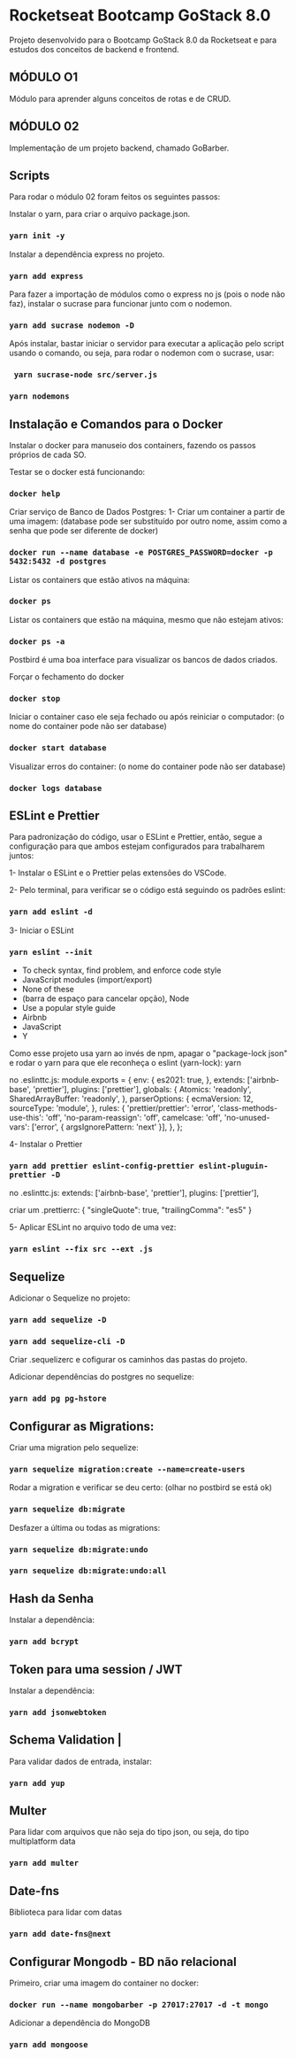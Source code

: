 # Rocketseat Bootcamp GoStack 8.0

Projeto desenvolvido para o Bootcamp GoStack 8.0 da Rocketseat e para estudos dos conceitos de backend e frontend.

## MÓDULO O1

Módulo para aprender alguns conceitos de rotas e de CRUD.

## MÓDULO 02

Implementação de um projeto backend, chamado GoBarber.

## Scripts

Para rodar o módulo 02 foram feitos os seguintes passos:

Instalar o yarn, para criar o arquivo package.json.

### `yarn init -y`

Instalar a dependência express no projeto.

### `yarn add express`

Para fazer a importação de módulos como o express no js (pois o node não faz), instalar o sucrase para funcionar junto com o nodemon.

### `yarn add sucrase nodemon -D`

Após instalar, bastar iniciar o servidor para executar a aplicação pelo script usando o comando, ou seja, para rodar o nodemon com o sucrase, usar:

### ` yarn sucrase-node src/server.js`

### `yarn nodemons`

## Instalação e Comandos para o Docker

Instalar o docker para manuseio dos containers, fazendo os passos próprios de cada SO.

Testar se o docker está funcionando:

### `docker help`

Criar serviço de Banco de Dados Postgres:
1- Criar um container a partir de uma imagem: (database pode ser substituído por outro nome, assim como a senha que pode ser diferente de docker)

### `docker run --name database -e POSTGRES_PASSWORD=docker -p 5432:5432 -d postgres`

Listar os containers que estão ativos na máquina:

### `docker ps`

Listar os containers que estão na máquina, mesmo que não estejam ativos:

### `docker ps -a`

Postbird é uma boa interface para visualizar os bancos de dados criados.

Forçar o fechamento do docker

### `docker stop`

Iniciar o container caso ele seja fechado ou após reiniciar o computador: (o nome do container pode não ser database)

### `docker start database`

Visualizar erros do container: (o nome do container pode não ser database)

### `docker logs database`

## ESLint e Prettier

Para padronização do código, usar o ESLint e Prettier, então, segue a configuração para que ambos estejam configurados para trabalharem juntos:

1- Instalar o ESLint e o Prettier pelas extensões do VSCode.

2- Pelo terminal, para verificar se o código está seguindo os padrões eslint:

### `yarn add eslint -d`

3- Iniciar o ESLint

### `yarn eslint --init`

- To check syntax, find problem, and enforce code style
- JavaScript modules (import/export)
- None of these
- (barra de espaço para cancelar opção), Node
- Use a popular style guide
- Airbnb
- JavaScript
- Y

Como esse projeto usa yarn ao invés de npm, apagar o "package-lock json" e rodar o yarn para que ele reconheça o eslint (yarn-lock): yarn

no .eslinttc.js:
module.exports = {
env: {
es2021: true,
},
extends: ['airbnb-base', 'prettier'],
plugins: ['prettier'],
globals: {
Atomics: 'readonly',
SharedArrayBuffer: 'readonly',
},
parserOptions: {
ecmaVersion: 12,
sourceType: 'module',
},
rules: {
'prettier/prettier': 'error',
'class-methods-use-this': 'off',
'no-param-reassign': 'off',
camelcase: 'off',
'no-unused-vars': ['error', { argsIgnorePattern: 'next' }],
},
};

4- Instalar o Prettier

### `yarn add prettier eslint-config-prettier eslint-pluguin-prettier -D`

no .eslinttc.js:
extends: ['airbnb-base', 'prettier'],
plugins: ['prettier'],

criar um .prettierrc:
{
"singleQuote": true,
"trailingComma": "es5"
}

5- Aplicar ESLint no arquivo todo de uma vez:

### `yarn eslint --fix src --ext .js`

## Sequelize

Adicionar o Sequelize no projeto:

### `yarn add sequelize -D`

### `yarn add sequelize-cli -D`

Criar .sequelizerc e cofigurar os caminhos das pastas do projeto.

Adicionar dependências do postgres no sequelize:

### `yarn add pg pg-hstore`

## Configurar as Migrations:

Criar uma migration pelo sequelize:

### `yarn sequelize migration:create --name=create-users`

Rodar a migration e verificar se deu certo: (olhar no postbird se está ok)

### `yarn sequelize db:migrate`

Desfazer a última ou todas as migrations:

### `yarn sequelize db:migrate:undo`

### `yarn sequelize db:migrate:undo:all`

## Hash da Senha

Instalar a dependência:

### `yarn add bcrypt`

## Token para uma session / JWT

Instalar a dependência:

### `yarn add jsonwebtoken`

## Schema Validation |

Para validar dados de entrada, instalar:

### `yarn add yup`

## Multer

Para lidar com arquivos que não seja do tipo json, ou seja, do tipo multiplatform data

### `yarn add multer`

## Date-fns

Biblioteca para lidar com datas

### `yarn add date-fns@next`

## Configurar Mongodb - BD não relacional

Primeiro, criar uma imagem do container no docker:

### `docker run --name mongobarber -p 27017:27017 -d -t mongo`

Adicionar a dependência do MongoDB

### `yarn add mongoose`
